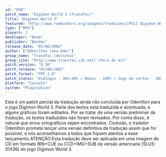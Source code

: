 ```yaml
---
id: "890"
patch_name: "Digimon World 3 (TransFac)"
title: "Digimon World 3"
featured: "http://www.romhackers.org/imagens/traducoes/[PS1] Digimon World 3 - TransFac - 1.jpg"
type: ["RPG"]
players: 1
developer: "Boom"
publisher: "Bandai"
release_date: "05/06/2002"
author: ["Odenilton (aka Ode)"]
group_name: "TransFac (extinto)"
group_site: "http://www.transfac.cjb.net/ (fora do ar)"
patch_version: "0.30"
patch_release: "05/06/2002"
patch_format: "PPF 1.0"
patch_status: "Diálogos - 30%~40% / Menus - 100% / Jogo de cartas - 100% /"
platform: "Console"
system: "Playstation"
---
```


Este é um patch parcial da tradução ainda não concluída por Odenilton para o jogo Digimon World 3. Parte dos textos está traduzida e acentuada, e alguns gráficos foram editados. Por se tratar de uma versão preliminar da tradução, os textos traduzidos não foram revisados. Por conta disso, é natural que erros ortográficos sejam encontrados. Contudo, o tradutor Odenilton promete lançar uma versão definitiva da tradução assim que for possível, e nós aconselhamos a todos que fiquem atentos a esse lançamento.ATENÇÃO:Esta tradução deve ser aplicada em uma imagem de CD em formato BIN+CUE ou CCD+IMG+SUB da versão americana (SLUS-01436) do jogo Digimon World 3.